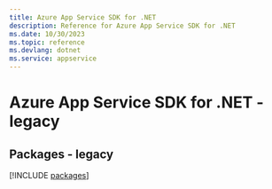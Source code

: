 ```yaml
---
title: Azure App Service SDK for .NET
description: Reference for Azure App Service SDK for .NET
ms.date: 10/30/2023
ms.topic: reference
ms.devlang: dotnet
ms.service: appservice
---
```

# Azure App Service SDK for .NET - legacy
## Packages - legacy
[!INCLUDE [packages](app-service-index.md)]